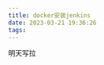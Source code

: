 ```yaml
---
title: docker安装jenkins
date: 2023-03-21 19:36:26
tags:
---
```


明天写拉
<!--- https://juejin.cn/post/6967243012199940110 --->